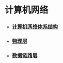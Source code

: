 # 计算机网络
 - ### [计算机网络体系结构](/课程/计算机网络/1-计算机网络体系结构.md)
 - ### [物理层](/课程/计算机网络/2-物理层.md)
 - ### [数据链路层](/课程/计算机网络/3-数据链路层.md)